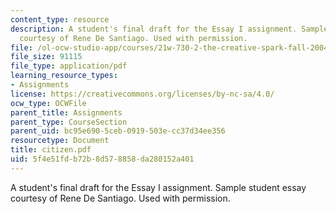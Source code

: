 ```yaml
---
content_type: resource
description: A student's final draft for the Essay I assignment. Sample student essay
  courtesy of Rene De Santiago. Used with permission.
file: /ol-ocw-studio-app/courses/21w-730-2-the-creative-spark-fall-2004/5f4e51fdb72b8d578858da280152a401_citizen.pdf
file_size: 91115
file_type: application/pdf
learning_resource_types:
- Assignments
license: https://creativecommons.org/licenses/by-nc-sa/4.0/
ocw_type: OCWFile
parent_title: Assignments
parent_type: CourseSection
parent_uid: bc95e690-5ceb-0919-503e-cc37d34ee356
resourcetype: Document
title: citizen.pdf
uid: 5f4e51fd-b72b-8d57-8858-da280152a401
---
```

A student's final draft for the Essay I assignment. Sample student essay courtesy of Rene De Santiago. Used with permission.